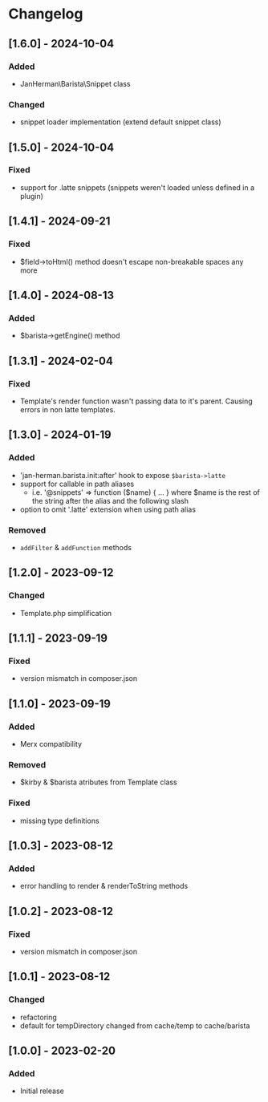 # Changelog

## [1.6.0] - 2024-10-04
### Added
- JanHerman\Barista\Snippet class

### Changed
- snippet loader implementation (extend default snippet class)


## [1.5.0] - 2024-10-04
### Fixed
- support for .latte snippets (snippets weren't loaded unless defined in a plugin)


## [1.4.1] - 2024-09-21
### Fixed
- $field->toHtml() method doesn't escape non-breakable spaces any more


## [1.4.0] - 2024-08-13
### Added
- $barista->getEngine() method


## [1.3.1] - 2024-02-04
### Fixed
- Template's render function wasn't passing data to it's parent. Causing errors in non latte templates.


## [1.3.0] - 2024-01-19
### Added
- 'jan-herman.barista.init:after' hook to expose `$barista->latte`
- support for callable in path aliases
    - i.e. '@snippets' => function ($name) { ... } where $name is the rest of the string after the alias and the following  slash
- option to omit '.latte' extension when using path alias

### Removed
- `addFilter` & `addFunction` methods


## [1.2.0] - 2023-09-12
### Changed
- Template.php simplification


## [1.1.1] - 2023-09-19
### Fixed
- version mismatch in composer.json


## [1.1.0] - 2023-09-19
### Added
- Merx compatibility

### Removed
- $kirby & $barista atributes from Template class

### Fixed
- missing type definitions


## [1.0.3] - 2023-08-12
### Added
- error handling to render & renderToString methods


## [1.0.2] - 2023-08-12
### Fixed
- version mismatch in composer.json


## [1.0.1] - 2023-08-12
### Changed
- refactoring
- default for tempDirectory changed from cache/temp to cache/barista


## [1.0.0] - 2023-02-20
### Added
- Initial release
